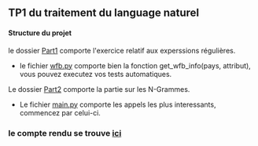 ## TP1 du traitement du language naturel
#### Structure du projet


le dossier [Part1](https://github.com/Focom/NLPWork1/tree/master/Part1) comporte l'exercice relatif aux experssions régulières.
- le fichier [wfb.py](https://github.com/Focom/NLPWork1/blob/master/Part1/wfb.py) comporte bien la fonction get_wfb_info(pays, attribut), vous pouvez executez vos tests automatiques.

Le dossier [Part2](https://github.com/Focom/NLPWork1/tree/master/Part2) comporte la partie sur les N-Grammes.
- Le fichier [main.py](https://github.com/Focom/NLPWork1/blob/master/Part2/main.py) comporte les appels les plus interessants, commencez par celui-ci.

### le compte rendu se trouve [ici](https://github.com/Focom/NLPWork1/blob/master/Rapport_tp1_Pierre_Valentin.pdf)
